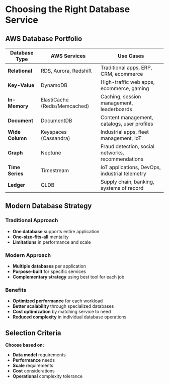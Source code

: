 # Choosing the Right Database Service

## AWS Database Portfolio

| Database Type | AWS Services | Use Cases |
|---------------|--------------|-----------|
| **Relational** | RDS, Aurora, Redshift | Traditional apps, ERP, CRM, ecommerce |
| **Key-Value** | DynamoDB | High-traffic web apps, ecommerce, gaming |
| **In-Memory** | ElastiCache (Redis/Memcached) | Caching, session management, leaderboards |
| **Document** | DocumentDB | Content management, catalogs, user profiles |
| **Wide Column** | Keyspaces (Cassandra) | Industrial apps, fleet management, IoT |
| **Graph** | Neptune | Fraud detection, social networks, recommendations |
| **Time Series** | Timestream | IoT applications, DevOps, industrial telemetry |
| **Ledger** | QLDB | Supply chain, banking, systems of record |

## Modern Database Strategy

### Traditional Approach
- **One database** supports entire application
- **One-size-fits-all** mentality
- **Limitations** in performance and scale

### Modern Approach
- **Multiple databases** per application
- **Purpose-built** for specific services
- **Complementary strategy** using best tool for each job

### Benefits
- **Optimized performance** for each workload
- **Better scalability** through specialized databases
- **Cost optimization** by matching service to need
- **Reduced complexity** in individual database operations

## Selection Criteria

**Choose based on:**
- **Data model** requirements
- **Performance** needs
- **Scale** requirements
- **Cost** considerations
- **Operational** complexity tolerance